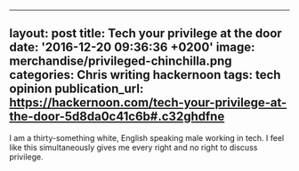  - --
layout: post
title: Tech your privilege at the door
date: '2016-12-20 09:36:36 +0200'
image: merchandise/privileged-chinchilla.png
categories: Chris writing hackernoon
tags: tech opinion
publication_url: https://hackernoon.com/tech-your-privilege-at-the-door-5d8da0c41c6b#.c32ghdfne
---

I am a thirty-something white, English speaking male working in tech. I feel like this simultaneously gives me every right and no right to discuss privilege.
